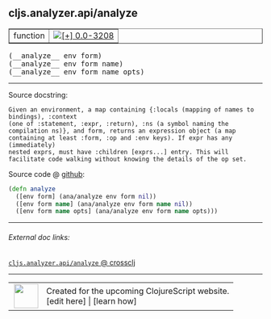 ## cljs.analyzer.api/analyze



 <table border="1">
<tr>
<td>function</td>
<td><a href="https://github.com/cljsinfo/cljs-api-docs/tree/0.0-3208"><img valign="middle" alt="[+] 0.0-3208" title="Added in 0.0-3208" src="https://img.shields.io/badge/+-0.0--3208-lightgrey.svg"></a> </td>
</tr>
</table>


 <samp>
(__analyze__ env form)<br>
</samp>
 <samp>
(__analyze__ env form name)<br>
</samp>
 <samp>
(__analyze__ env form name opts)<br>
</samp>

---





Source docstring:

```
Given an environment, a map containing {:locals (mapping of names to bindings), :context
(one of :statement, :expr, :return), :ns (a symbol naming the
compilation ns)}, and form, returns an expression object (a map
containing at least :form, :op and :env keys). If expr has any (immediately)
nested exprs, must have :children [exprs...] entry. This will
facilitate code walking without knowing the details of the op set.
```


Source code @ [github](https://github.com/clojure/clojurescript/blob/r3211/src/clj/cljs/analyzer/api.clj#L23-L32):

```clj
(defn analyze
  ([env form] (ana/analyze env form nil))
  ([env form name] (ana/analyze env form name nil))
  ([env form name opts] (ana/analyze env form name opts)))
```

<!--
Repo - tag - source tree - lines:

 <pre>
clojurescript @ r3211
└── src
    └── clj
        └── cljs
            └── analyzer
                └── <ins>[api.clj:23-32](https://github.com/clojure/clojurescript/blob/r3211/src/clj/cljs/analyzer/api.clj#L23-L32)</ins>
</pre>

-->

---



###### External doc links:

[`cljs.analyzer.api/analyze` @ crossclj](http://crossclj.info/fun/cljs.analyzer.api/analyze.html)<br>

---

 <table>
<tr><td>
<img valign="middle" align="right" width="48px" src="http://i.imgur.com/Hi20huC.png">
</td><td>
Created for the upcoming ClojureScript website.<br>
[edit here] | [learn how]
</td></tr></table>

[edit here]:https://github.com/cljsinfo/cljs-api-docs/blob/master/cljsdoc/cljs.analyzer.api_analyze.cljsdoc
[learn how]:https://github.com/cljsinfo/cljs-api-docs/wiki/cljsdoc-files

<!--

This information was too distracting to show to readers, but I'll leave it
commented here since it is helpful to:

- pretty-print the data used to generate this document
- and show how to retrieve that data



The API data for this symbol:

```clj
{:ns "cljs.analyzer.api",
 :name "analyze",
 :signature ["[env form]" "[env form name]" "[env form name opts]"],
 :history [["+" "0.0-3208"]],
 :type "function",
 :full-name-encode "cljs.analyzer.api_analyze",
 :source {:code "(defn analyze\n  ([env form] (ana/analyze env form nil))\n  ([env form name] (ana/analyze env form name nil))\n  ([env form name opts] (ana/analyze env form name opts)))",
          :title "Source code",
          :repo "clojurescript",
          :tag "r3211",
          :filename "src/clj/cljs/analyzer/api.clj",
          :lines [23 32]},
 :full-name "cljs.analyzer.api/analyze",
 :docstring "Given an environment, a map containing {:locals (mapping of names to bindings), :context\n(one of :statement, :expr, :return), :ns (a symbol naming the\ncompilation ns)}, and form, returns an expression object (a map\ncontaining at least :form, :op and :env keys). If expr has any (immediately)\nnested exprs, must have :children [exprs...] entry. This will\nfacilitate code walking without knowing the details of the op set."}

```

Retrieve the API data for this symbol:

```clj
;; from Clojure REPL
(require '[clojure.edn :as edn])
(-> (slurp "https://raw.githubusercontent.com/cljsinfo/cljs-api-docs/catalog/cljs-api.edn")
    (edn/read-string)
    (get-in [:symbols "cljs.analyzer.api/analyze"]))
```

-->
